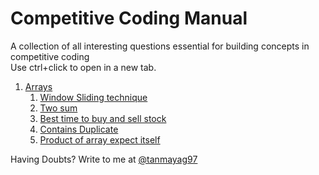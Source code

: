 # Competitive Coding Manual
A collection of all interesting questions essential for building concepts in competitive coding <br>
Use ctrl+click to open in a new tab.
1. [Arrays](https://github.com/tanmayag97/competitive_coding_manual/tree/master/Arrays)
    1. [Window Sliding technique](https://github.com/tanmayag97/competitive_coding_manual/blob/master/Arrays/Window%20sliding%20technique.ipynb)
    2. [Two sum](https://github.com/tanmayag97/competitive_coding_manual/blob/master/Arrays/Two%20sum.ipynb)
    3. [Best time to buy and sell stock](https://github.com/tanmayag97/competitive_coding_manual/blob/master/Arrays/Best%20time%20to%20buy%20and%20sell%20stock.ipynb)
    4. [Contains Duplicate](https://github.com/tanmayag97/competitive_coding_manual/blob/master/Arrays/Contains%20duplicate.ipynb)
    5. [Product of array expect itself](https://github.com/tanmayag97/competitive_coding_manual/blob/master/Arrays/Product%20of%20Array%20except%20itself.ipynb)





Having Doubts?
Write to me at [@tanmayag97](mailto:tanmayag97@gmail.com?subject=[GitHub]%20Doubt%20in%20arrays)

